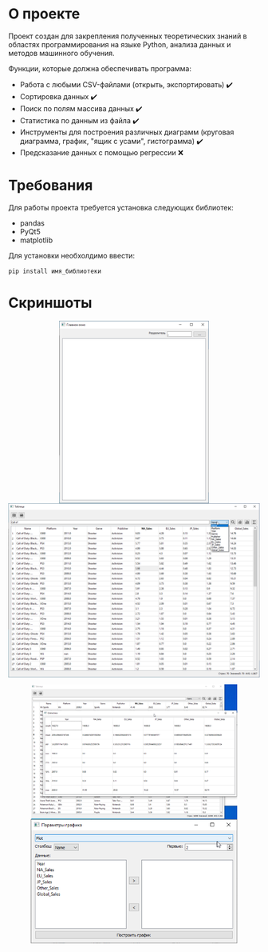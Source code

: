 # О проекте
Проект создан для закрепления полученных теоретических знаний в областях программирования на языке Python, анализа данных и методов машинного обучения.

Функции, которые должна обеспечивать программа:
* Работа с любыми CSV-файлами (открыть, экспортировать) ✔️
* Сортировка данных ✔️
* Поиск по полям массива данных ✔️
* Статистика по данным из файла ✔️
* Инструменты для построения различных диаграмм (круговая диаграмма, график, "ящик с усами", гистограмма) ✔️
* Предсказание данных с помощью регрессии ❌

# Требования
Для работы проекта требуется установка следующих библиотек:
- pandas
- PyQt5
- matplotlib

Для установки необхолдимо ввести:

    pip install имя_библиотеки

# Скриншоты
<div align = "center">
    <img align = "center" src="./screenshots/hub.png" width="300px">
    <img align = "center" src="./screenshots/main.png" width="527px">
    <p></p>
    <img align = "center" src="./screenshots/stats.png" width="413">
    <img align = "center" src="./screenshots/graph.png" width="414px">
</div>